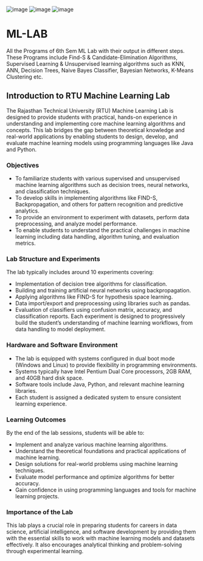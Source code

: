 ![image](https://github.com/user-attachments/assets/0c33bfd0-7f67-413a-9f52-c213d7252a55)
![image](https://github.com/user-attachments/assets/bb901eec-443f-404b-86c4-cb87f36fe630)
![image](https://github.com/user-attachments/assets/948a2072-2dd2-4866-971c-601375acf8b5)
# ML-LAB
All the Programs of 6th Sem ML Lab with their output in different steps. These Programs include Find-S & Candidate-Elimination Algorithms, Supervised Learning & Unsupervised learning algorithms such as KNN, ANN, Decision Trees, Naive Bayes Classifier, Bayesian Networks, K-Means Clustering etc.
## Introduction to RTU Machine Learning Lab
The Rajasthan Technical University (RTU) Machine Learning Lab is designed to provide students with practical, hands-on experience in understanding and implementing core machine learning algorithms and concepts. This lab bridges the gap between theoretical knowledge and real-world applications by enabling students to design, develop, and evaluate machine learning models using programming languages like Java and Python.

### Objectives
- To familiarize students with various supervised and unsupervised machine learning algorithms such as decision trees, neural networks, and classification techniques.
- To develop skills in implementing algorithms like FIND-S, Backpropagation, and others for pattern recognition and predictive analytics.
- To provide an environment to experiment with datasets, perform data preprocessing, and analyze model performance.
- To enable students to understand the practical challenges in machine learning including data handling, algorithm tuning, and evaluation metrics.

### Lab Structure and Experiments
The lab typically includes around 10 experiments covering:
- Implementation of decision tree algorithms for classification.
- Building and training artificial neural networks using backpropagation.
- Applying algorithms like FIND-S for hypothesis space learning.
- Data import/export and preprocessing using libraries such as pandas.
- Evaluation of classifiers using confusion matrix, accuracy, and classification reports.
Each experiment is designed to progressively build the student’s understanding of machine learning workflows, from data handling to model deployment.

### Hardware and Software Environment
- The lab is equipped with systems configured in dual boot mode (Windows and Linux) to provide flexibility in programming environments.
- Systems typically have Intel Pentium Dual Core processors, 2GB RAM, and 40GB hard disk space.
- Software tools include Java, Python, and relevant machine learning libraries.
- Each student is assigned a dedicated system to ensure consistent learning experience.

### Learning Outcomes
By the end of the lab sessions, students will be able to:
- Implement and analyze various machine learning algorithms.
- Understand the theoretical foundations and practical applications of machine learning.
- Design solutions for real-world problems using machine learning techniques.
- Evaluate model performance and optimize algorithms for better accuracy.
- Gain confidence in using programming languages and tools for machine learning projects.

### Importance of the Lab
This lab plays a crucial role in preparing students for careers in data science, artificial intelligence, and software development by providing them with the essential skills to work with machine learning models and datasets effectively. It also encourages analytical thinking and problem-solving through experimental learning.
